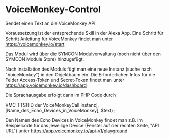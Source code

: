 # VoiceMonkey-Control
Sendet einen Text an die VoiceMonkey API

Voraussetzung ist der entsprechende Skill in der Alexa App.
Eine Schritt für Schritt Anleitung für VoiceMonkey findet man unter https://voicemonkey.io/start

Das Modul wird über die SYMCON Modulverwaltung (noch nicht über den SYMCON Module Store) hinzugefügt.

Nach Installation des Moduls fügt man eine neue Instanz (suche nach "VoiceMonkey") in den Objektbaum ein.
Die Erforderlichen Infos für die Felder Access-Token und Secret-Token findet man unter 
https://app.voicemonkey.io/dashboard


Die Sprachausgabe erfolgt dann im PHP Code durch

VMC_TTS([ID der VoiceMonkeyCall Instanz], [Name_des_Echo_Devices_in_VoiceMonkey], $text);

Den Namen des Echo Devices in VoiceMonkey findet man z.B. im Beispielcode für das jeweilige Device (Fenster auf der rechten Seite, "API URL") unter https://app.voicemonkey.io/api-v1/playground
